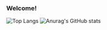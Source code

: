 ### Welcome!

![Top Langs](https://github-readme-stats.vercel.app/api/top-langs/?username=aizej)
![Anurag's GitHub stats](https://github-readme-stats.vercel.app/api?username=aizej&show_icons=true&theme=radical)
